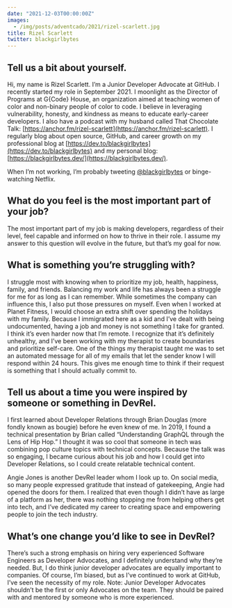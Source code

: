 ```yaml
---
date: "2021-12-03T00:00:00Z"
images:
  - /img/posts/adventcado/2021/rizel-scarlett.jpg
title: Rizel Scarlett
twitter: blackgirlbytes
---
```


## Tell us a bit about yourself.

Hi, my name is Rizel Scarlett. I’m a Junior Developer Advocate at GitHub. I recently started my role in September 2021. I moonlight as the Director of Programs at G{Code} House, an organization aimed at teaching women of color and non-binary people of color to code. I believe in leveraging vulnerability, honesty, and kindness as means to educate early-career developers. I also have a podcast with my husband called That Chocolate Talk: [https://anchor.fm/rizel-scarlett](https://anchor.fm/rizel-scarlett). I regularly blog about open source, GitHub, and career growth on my professional blog at [https://dev.to/blackgirlbytes](https://dev.to/blackgirlbytes) and my personal blog: [https://blackgirlbytes.dev/](https://blackgirlbytes.dev/).

When I’m not working, I’m probably tweeting [@blackgirlbytes](https://twitter.com/blackgirlbytes) or binge-watching Netflix. 


## What do you feel is the most important part of your job?

The most important part of my job is making developers, regardless of their level, feel capable and informed on how to thrive in their role. I assume my answer to this question will evolve in the future, but that’s my goal for now. 


## What is something you’re struggling with?

I struggle most with knowing when to prioritize my job, health, happiness, family, and friends. Balancing my work and life has always been a struggle for me for as long as I can remember. While sometimes the company can influence this, I also put those pressures on myself. Even when I worked at Planet Fitness, I would choose an extra shift over spending the holidays with my family. Because I immigrated here as a kid and I’ve dealt with being undocumented, having a job and money is not something I take for granted. I think it’s even harder now that I’m remote. I recognize that it’s definitely unhealthy, and I’ve been working with my therapist to create boundaries and prioritize self-care. One of the things my therapist taught me was to set an automated message for all of my emails that let the sender know I will respond within 24 hours. This gives me enough time to think if their request is something that I should actually commit to.


## Tell us about a time you were inspired by someone or something in DevRel.

I first learned about Developer Relations through Brian Douglas (more fondly known as bougie) before he even knew of me. In 2019, I found a technical presentation by Brian called “Understanding GraphQL through the Lens of Hip Hop.” I thought it was so cool that someone in tech was combining pop culture topics with technical concepts. Because the talk was so engaging, I became curious about his job and how I could get into Developer Relations, so I could create relatable technical content. 

Angie Jones is another DevRel leader whom I look up to. On social media, so many people expressed gratitude that instead of gatekeeping, Angie had opened the doors for them. I realized that even though I didn’t have as large of a platform as her, there was nothing stopping me from helping others get into tech, and I’ve dedicated my career to creating space and empowering people to join the tech industry. 


## What’s one change you’d like to see in DevRel?

There’s such a strong emphasis on hiring very experienced Software Engineers as Developer Advocates, and I definitely understand why they’re needed. But, I do think junior developer advocates are equally important to companies. Of course, I’m biased, but as I’ve continued to work at GitHub, I’ve seen the necessity of my role. Note: Junior Developer Advocates shouldn’t be the first or only Advocates on the team. They should be paired with and mentored by someone who is more experienced. 
